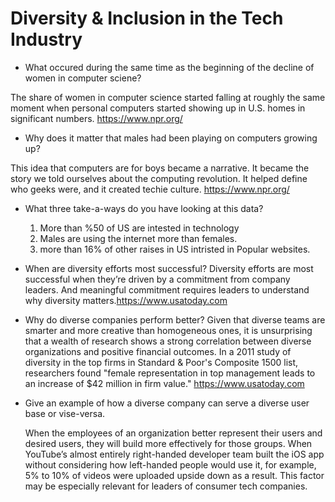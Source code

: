 # Diversity & Inclusion in the Tech Industry

- What occured during the same time as the beginning of the decline of women in computer sciene?

The share of women in computer science started falling at roughly the same moment when personal computers started showing up in U.S. homes in significant numbers. <https://www.npr.org/>

- Why does it matter that males had been playing on computers growing up?

This idea that computers are for boys became a narrative. It became the story we told ourselves about the computing revolution. It helped define who geeks were, and it created techie culture. <https://www.npr.org/>

- What three take-a-ways do you have looking at this data?

    1. More than %50 of US are intested in technology
    2. Males are using the internet more than females.
    3. more than 16% of other raises in US intristed in Popular websites.

- When are diversity efforts most successful?
    Diversity efforts are most successful when they’re driven by a commitment from company leaders. And meaningful commitment requires leaders to understand why diversity matters.<https://www.usatoday.com>
- Why do diverse companies perform better?
    Given that diverse teams are smarter and more creative than homogeneous ones, it is unsurprising that a wealth of research shows a strong correlation between diverse organizations and positive financial outcomes. In a 2011 study of diversity in the top firms in Standard & Poor's Composite 1500 list, researchers found "female representation in top management leads to an increase of $42 million in firm value."
    <https://www.usatoday.com>
- Give an example of how a diverse company can serve a diverse user base or vise-versa.

    When the employees of an organization better represent their users and desired users, they will build more effectively for those groups. When YouTube’s almost entirely right-handed developer team built the iOS app without considering how left-handed people would use it, for example, 5% to 10% of videos were uploaded upside down as a result. This factor may be especially relevant for leaders of consumer tech companies.
